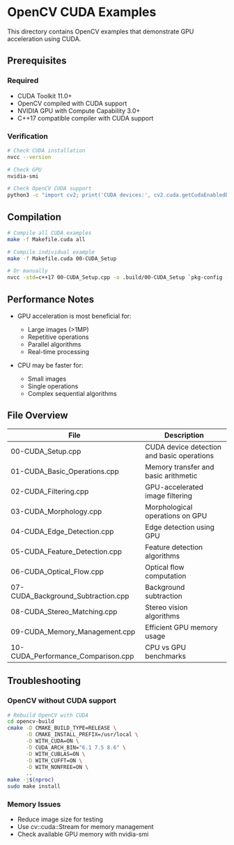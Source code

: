 # OpenCV CUDA Examples

This directory contains OpenCV examples that demonstrate GPU acceleration using CUDA.

## Prerequisites

### Required
- CUDA Toolkit 11.0+ 
- OpenCV compiled with CUDA support
- NVIDIA GPU with Compute Capability 3.0+
- C++17 compatible compiler with CUDA support

### Verification
```bash
# Check CUDA installation
nvcc --version

# Check GPU
nvidia-smi

# Check OpenCV CUDA support
python3 -c "import cv2; print('CUDA devices:', cv2.cuda.getCudaEnabledDeviceCount())"
```

## Compilation

```bash
# Compile all CUDA examples
make -f Makefile.cuda all

# Compile individual example
make -f Makefile.cuda 00-CUDA_Setup

# Or manually
nvcc -std=c++17 00-CUDA_Setup.cpp -o .build/00-CUDA_Setup `pkg-config --cflags --libs opencv4`
```

## Performance Notes

- GPU acceleration is most beneficial for:
  - Large images (>1MP)
  - Repetitive operations
  - Parallel algorithms
  - Real-time processing

- CPU may be faster for:
  - Small images
  - Single operations
  - Complex sequential algorithms

## File Overview

| File | Description |
|------|-------------|
| 00-CUDA_Setup.cpp | CUDA device detection and basic operations |
| 01-CUDA_Basic_Operations.cpp | Memory transfer and basic arithmetic |
| 02-CUDA_Filtering.cpp | GPU-accelerated image filtering |
| 03-CUDA_Morphology.cpp | Morphological operations on GPU |
| 04-CUDA_Edge_Detection.cpp | Edge detection using GPU |
| 05-CUDA_Feature_Detection.cpp | Feature detection algorithms |
| 06-CUDA_Optical_Flow.cpp | Optical flow computation |
| 07-CUDA_Background_Subtraction.cpp | Background subtraction |
| 08-CUDA_Stereo_Matching.cpp | Stereo vision algorithms |
| 09-CUDA_Memory_Management.cpp | Efficient GPU memory usage |
| 10-CUDA_Performance_Comparison.cpp | CPU vs GPU benchmarks |

## Troubleshooting

### OpenCV without CUDA support
```bash
# Rebuild OpenCV with CUDA
cd opencv-build
cmake -D CMAKE_BUILD_TYPE=RELEASE \
      -D CMAKE_INSTALL_PREFIX=/usr/local \
      -D WITH_CUDA=ON \
      -D CUDA_ARCH_BIN="6.1 7.5 8.6" \
      -D WITH_CUBLAS=ON \
      -D WITH_CUFFT=ON \
      -D WITH_NONFREE=ON \
      ..
make -j$(nproc)
sudo make install
```

### Memory Issues
- Reduce image size for testing
- Use cv::cuda::Stream for memory management
- Check available GPU memory with nvidia-smi

